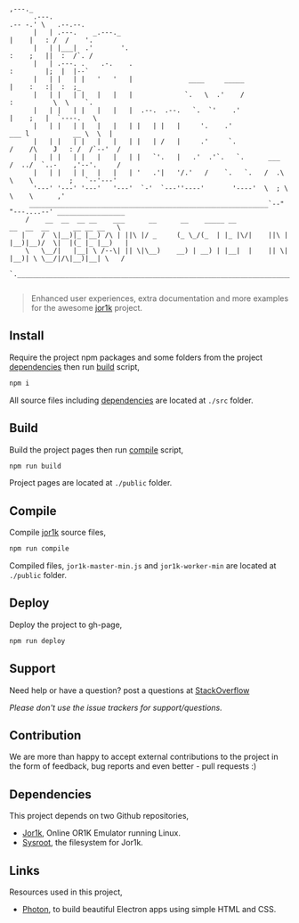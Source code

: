 ```
                                                                               ,---._              
      .---.                                                                   .-- -.' \   .--.--.  
      |   | .---.    _.---._                                                  |    |   : /  /    '.  
      |   | |___|  .'       '.                                                :    ;   ||  :  /`. /  
      |   | .---. .    .-.    .                                               :        |;  |  |--`   
      |   | |   | |   '   '   |              ____     _____                   |    :   :|  :  ;_
      |   | |   | |   |   |   |             `.   \  .'    /                   :          \  \    `.  
      |   | |   | |   |   |   |  .--.  .--.   `.  `'    .'                    |    ;   |  `----.   \
      |   | |   | |   |   |   | |   | |   |     '.    .'                  ___ l           __ \  \  |
      |   | |   | |   |   |   | |   | /   |     .'     `.               /    /\    J   : /  /`--'  /
      |   | |   | |   |   |   | |   `'.   |   .'  .'`.   `.      ___   /  ../  `..-    ,'--'.     /     
      |   | |   | |   |   |   | '   .'|   '/.'   /    `.   `.   /  .\  \    \         ;   `--'---'       
      '---' '---' '---'   '---'  `-'  `---''----'       '----'  \  ; \  \    \      ,'           
     ____________________________________________________________`--"    "---....--' _________________
    /    __  __  __ __    ___      __      __    _____ __                  __  __  __      __ __ __   \
   |    /  \|__)|_ |__) /\ | ||\ |/ _     (_ \_/(_  | |_ |\/|    ||\ |    |__)|__)/  \|  |(_ |_ |__)   |
    \   \__/|   |__| \ /--\| || \|\__)    __) | __) | |__|  |    || \|    |__)| \ \__/|/\|__)|__| \   /
     `._____________________________________________________________________________________________,'


   ```


> Enhanced user experiences, extra documentation and more examples for the awesome [jor1k](https://github.com/s-macke/jor1k) project.

## Install

Require the project npm packages and some folders from the project [dependencies](#dependencies) then run [build](#build) script,

```bash
npm i
```

All source files including [dependencies](#dependencies) are located at `./src` folder.

## Build

Build the project pages then run [compile](#compile) script,

```bash
npm run build
```

Project pages are located at `./public` folder.

## Compile

Compile [jor1k](https://github.com/s-macke/jor1k) source files,

```bash
npm run compile
```

Compiled files, `jor1k-master-min.js` and `jor1k-worker-min` are located at `./public` folder.

## Deploy

Deploy the project to gh-page,

```bash
npm run deploy
```

## Support

Need help or have a question? post a questions at [StackOverflow](https://stackoverflow.com/questions/tagged/linux.js)

*Please don't use the issue trackers for support/questions.*

## Contribution

We are more than happy to accept external contributions to the project in the form of feedback, bug reports and even better - pull requests :)

## Dependencies

This project depends on two Github repositories,

- [Jor1k](https://github.com/s-macke/jor1k), Online OR1K Emulator running Linux.
- [Sysroot](https://github.com/s-macke/jor1k-sysroot), the filesystem for Jor1k.

## Links

Resources used in this project,

- [Photon](https://github.com/connors/photon), to build beautiful Electron apps using simple HTML and CSS.

